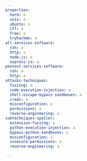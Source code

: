 ```yaml
---
properties:
  hard: a
  unix: a
  ubuntu: a
  ctf: a
  free: a
  tryhackme: a
all-services-software:
  ssh: a
  http: a
  node-js: a
  express-js: a
pentest-services-software:
  ssh: a
  http: a
attacks-techniques:
  fuzzing: a
  code-execution-injection: a
  shell-escape-bypass-sandboxes: a
  creds: a
  misconfiguration: a
  permissions: a
  reverse-engineering: a
subtechniques-spoiler:
  extension-fuzzing: a
  python-execution-injection: a
  bypass-python-sandboxes: a
  misconfiguration: a
  insecure-permissions: a
  reverse-engineering: a

---
```

